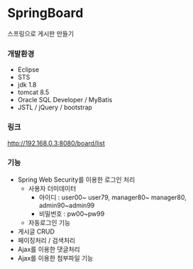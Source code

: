 # SpringBoard
스프링으로 게시판 만들기

### 개발환경

* Eclipse
* STS
* jdk 1.8
* tomcat 8.5
* Oracle SQL Developer / MyBatis
* JSTL / jQuery / bootstrap

### 링크

http://192.168.0.3:8080/board/list

### 기능
- Spring Web Security를 이용한 로그인 처리
  + 사용자 더미데이터 
    + 아이디 : user00~ user79, manager80~ manager80, admin90~admin99
    + 비밀번호 : pw00~pw99
  + 자동로그인 기능
- 게시글 CRUD 
- 페이징처리 / 검색처리
- Ajax를 이용한 댓글처리
- Ajax를 이용한 첨부파일 기능 
